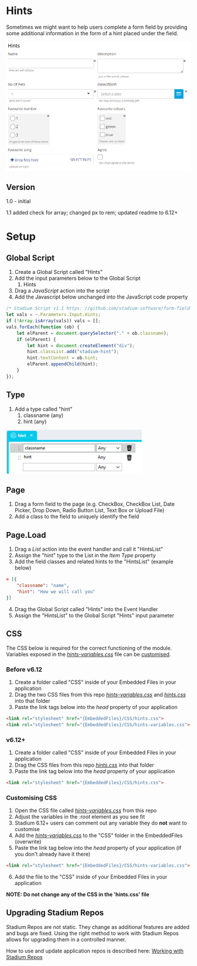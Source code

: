 # Hints

Sometimes we might want to help users complete a form field by providing some additional information in the form of a hint placed under the field. 

![](images/SampleView.png)

## Version 
1.0 - initial

1.1 added check for array; changed px to rem; updated readme to 6.12+

# Setup

## Global Script
1. Create a Global Script called "Hints"
2. Add the input parameters below to the Global Script
   1. Hints
3. Drag a *JavaScript* action into the script
4. Add the Javascript below unchanged into the JavaScript code property
```javascript
/* Stadium Script v1.1 https: //github.com/stadium-software/form-field-hints */
let vals = ~.Parameters.Input.Hints;
if (!Array.isArray(vals)) vals = [];
vals.forEach(function (ob) {
    let elParent = document.querySelector("." + ob.classname);
    if (elParent) {
        let hint = document.createElement("div");
        hint.classList.add("stadium-hint");
        hint.textContent = ob.hint;
        elParent.appendChild(hint);
    }
});
```

## Type
1. Add a type called "hint"
   1. classname (any)
   2. hint (any)

![](images/Type.png)

## Page
1. Drag a form field to the page (e.g. CheckBox, CheckBox List, Date Picker, Drop Down, Radio Button List, Text Box or Upload File)
2. Add a class to the field to uniquely identify the field

## Page.Load
1. Drag a *List* action into the event handler and call it "HintsList"
2. Assign the "hint" type to the List in the *Item Type* property
3. Add the field classes and related hints to the "HintsList" (example below)

```json
= [{
	"classname": "name",
	"hint": "How we will call you"
}]
```

4. Drag the Global Script called "Hints" into the Event Handler
5. Assign the "HintsList" to the Global Script "Hints" input parameter

## CSS
The CSS below is required for the correct functioning of the module. Variables exposed in the [*hints-variables.css*](hints-variables.css) file can be [customised](#customising-css).

### Before v6.12
1. Create a folder called "CSS" inside of your Embedded Files in your application
2. Drag the two CSS files from this repo [*hints-variables.css*](hints-variables.css) and [*hints.css*](hints.css) into that folder
3. Paste the link tags below into the *head* property of your application
```html
<link rel="stylesheet" href="{EmbeddedFiles}/CSS/hints.css">
<link rel="stylesheet" href="{EmbeddedFiles}/CSS/hints-variables.css">
``` 

### v6.12+
1. Create a folder called "CSS" inside of your Embedded Files in your application
2. Drag the CSS files from this repo [*hints.css*](hints.css) into that folder
3. Paste the link tag below into the *head* property of your application
```html
<link rel="stylesheet" href="{EmbeddedFiles}/CSS/hints.css">
``` 

### Customising CSS
1. Open the CSS file called [*hints-variables.css*](hints-variables.css) from this repo
2. Adjust the variables in the *:root* element as you see fit
3. Stadium 6.12+ users can comment out any variable they do **not** want to customise
4. Add the [*hints-variables.css*](hints-variables.css) to the "CSS" folder in the EmbeddedFiles (overwrite)
5. Paste the link tag below into the *head* property of your application (if you don't already have it there)
```html
<link rel="stylesheet" href="{EmbeddedFiles}/CSS/hints-variables.css">
``` 
6. Add the file to the "CSS" inside of your Embedded Files in your application

**NOTE: Do not change any of the CSS in the 'hints.css' file**

## Upgrading Stadium Repos
Stadium Repos are not static. They change as additional features are added and bugs are fixed. Using the right method to work with Stadium Repos allows for upgrading them in a controlled manner. 

How to use and update application repos is described here: [Working with Stadium Repos](https://github.com/stadium-software/samples-upgrading)